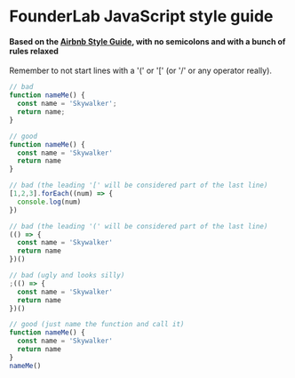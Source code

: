 # FounderLab JavaScript style guide

#### Based on the [Airbnb Style Guide](https://github.com/airbnb/javascript), with no semicolons and with a bunch of rules relaxed

Remember to not start lines with a '(' or '[' (or '/' or any operator really).

```javascript
// bad
function nameMe() {
  const name = 'Skywalker';
  return name;
}

// good
function nameMe() {
  const name = 'Skywalker'
  return name
}

// bad (the leading '[' will be considered part of the last line)
[1,2,3].forEach((num) => {
  console.log(num)
})

// bad (the leading '(' will be considered part of the last line)
(() => {
  const name = 'Skywalker'
  return name
})()

// bad (ugly and looks silly)
;(() => {
  const name = 'Skywalker'
  return name
})()

// good (just name the function and call it)
function nameMe() {
  const name = 'Skywalker'
  return name
}
nameMe()
```
